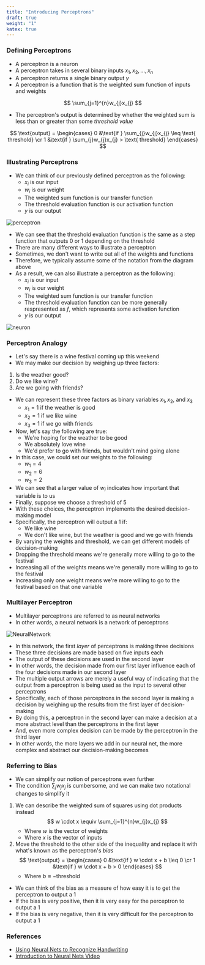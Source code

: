 ```yaml
---
title: "Introducing Perceptrons"
draft: true
weight: "1"
katex: true
---
```


### Defining Perceptrons
- A perceptron is a neuron
- A perceptron takes in several binary inputs $x_{1}, x_{2}, ..., x_{n}$
- A perceptron returns a single binary output $y$
- A perceptron is a function that is the weighted sum function of inputs and weights

$$ \sum_{j=1}^{n}w_{j}x_{j} $$

- The perceptron's output is determined by whether the weighted sum is less than or greater than some *threshold value*

$$ \text{output} = \begin{cases} 0 &\text{if } \sum_{j}w_{j}x_{j} \leq \text{ threshold} \cr 1 &\text{if } \sum_{j}w_{j}x_{j} > \text{ threshold} 
\end{cases} $$

### Illustrating Perceptrons
- We can think of our previously defined perceptron as the following:
	- $x_{i}$ is our input
	- $w_{i}$ is our weight
	- The weighted sum function is our transfer function
	- The threshold evaluation function is our activation function
	- $y$ is our output

![perceptron](/img/perceptron.svg)

- We can see that the threshold evaluation function is the same as a step function that outputs 0 or 1 depending on the threshold
- There are many different ways to illustrate a perceptron
- Sometimes, we don't want to write out all of the weights and functions
- Therefore, we typically assume some of the notation from the diagram above
- As a result, we can also illustrate a perceptron as the following:
	- $x_{i}$ is our input
	- $w_{i}$ is our weight
	- The weighted sum function is our transfer function
	- The threshold evaluation function can be more generally respresented as $f$, which represents some activation function
	- $y$ is our output

![neuron](/img/neuron.svg)

### Perceptron Analogy 
- Let's say there is a wine festival coming up this weekend
- We may make our decision by weighing up three factors:
1. Is the weather good?
2. Do we like wine?
3. Are we going with friends?
- We can represent these three factors as binary variables $x_{1}, x_{2},$ and $x_{3}$
	- $x_{1} = 1$ if the weather is good
	- $x_{2} = 1$ if we like wine
	- $x_{3} = 1$ if we go with friends
- Now, let's say the following are true:
	- We're hoping for the weather to be good
	- We absolutely love wine
	- We'd prefer to go with friends, but wouldn't mind going alone
- In this case, we could set our weights to the following:
	- $w_{1} = 4$
	- $w_{2} = 6$
	- $w_{3} = 2$
- We can see that a larger value of $w_{i}$ indicates how important that variable is to us
- Finally, suppose we choose a threshold of 5
- With these choices, the perceptron implements the desired decision-making model
- Specifically, the perceptron will output a 1 if:
	- We like wine
	- We don't like wine, but the weather is good and we go with friends
- By varying the weights and threshold, we can get different models of decision-making
- Dropping the threshold means we're generally more willing to go to the festival
- Increasing all of the weights means we're generally more willing to go to the festival
- Increasing only one weight means we're more willing to go to the festival based on that one variable

### Multilayer Perceptron
- Multilayer perceptrons are referred to as neural networks
- In other words, a neural network is a network of perceptrons

![NeuralNetwork](/img/neuralnet.svg)

- In this network, the first *layer* of perceptrons is making three decisions
- These three decisions are made based on five inputs each
- The output of these decisions are used in the second layer
- In other words, the decision made from our first layer influence each of the four decisions made in our second layer
- The multiple output arrows are merely a useful way of indicating that the output from a perceptron is being used as the input to several other perceptrons
- Specifically, each of those perceptrons in the second layer is making a decision by weighing up the results from the first layer of decision-making
- By doing this, a perceptron in the second layer can make a decision at a more abstract level than the perceptrons in the first layer
- And, even more complex decision can be made by the perceptron in the third layer
- In other words, the more layers we add in our neural net, the more complex and abstract our decision-making becomes

### Referring to Bias
- We can simplify our notion of perceptrons even further
- The condition $\sum_{j}w_{j}x_{j}$ is cumbersome, and we can make two notational changes to simplify it
1. We can describe the weighted sum of squares using dot products instead
	$$ w \cdot x \equiv \sum_{j=1}^{n}w_{j}x_{j} $$
	- Where $w$ is the vector of weights
	- Where $x$ is the vector of inputs
2. Move the threshold to the other side of the inequality and replace it with what's known as the perceptron's *bias*
	$$ \text{output} = \begin{cases} 0 &\text{if } w \cdot x + b \leq 0 \cr 1 &\text{if } w \cdot x + b > 0
\end{cases} $$
	- Where $b \equiv -\text{threshold}$
- We can think of the bias as a measure of how easy it is to get the perceptron to output a $1$
- If the bias is very positive, then it is very easy for the perceptron to output a $1$
- If the bias is very negative, then it is very difficult for the perceptron to output a $1$

### References
- [Using Neural Nets to Recognize Handwriting](http://neuralnetworksanddeeplearning.com/chap1.html)
- [Introduction to Neural Nets Video](https://www.youtube.com/watch?v=aircAruvnKk&t=108s)
